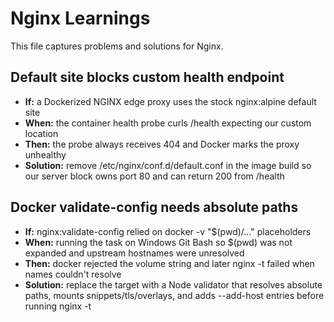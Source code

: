 # Nginx Learnings

This file captures problems and solutions for Nginx.

## Default site blocks custom health endpoint
- **If:** a Dockerized NGINX edge proxy uses the stock nginx:alpine default site
- **When:** the container health probe curls /health expecting our custom location
- **Then:** the probe always receives 404 and Docker marks the proxy unhealthy
- **Solution:** remove /etc/nginx/conf.d/default.conf in the image build so our server block owns port 80 and can return 200 from /health

## Docker validate-config needs absolute paths
- **If:** nginx:validate-config relied on docker -v "$(pwd)/..." placeholders
- **When:** running the task on Windows Git Bash so $(pwd) was not expanded and upstream hostnames were unresolved
- **Then:** docker rejected the volume string and later nginx -t failed when names couldn't resolve
- **Solution:** replace the target with a Node validator that resolves absolute paths, mounts snippets/tls/overlays, and adds --add-host entries before running nginx -t
